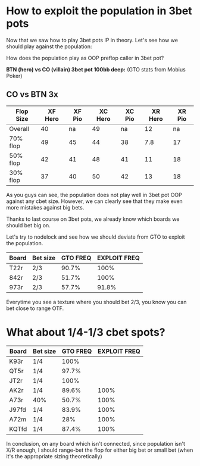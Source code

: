 
# How to exploit the population in 3bet pots

Now that we saw how to play 3bet pots IP in theory. Let's see how we should play against the population:

How does the population play as OOP preflop caller in 3bet pot?

**BTN (hero) vs CO (villain) 3bet pot 100bb deep:** (GTO stats from Mobius Poker)

## CO vs BTN 3x

| Flop Size | XF Hero | XF Pio | XC Hero | XC Pio | XR Hero | XR Pio |
| --------- | ------- | ------ | ------- | ------ | ------- | ------ |
| Overall   | 40      | na     | 49      | na     | 12      | na     |
| 70% flop  | 49      | 45     | 44      | 38     | 7.8     | 17     |
| 50% flop  | 42      | 41     | 48      | 41     | 11      | 18     |
| 30% flop  | 37      | 40     | 50      | 42     | 13      | 18     |

As you guys can see, the population does not play well in 3bet pot OOP against any cbet size. However, we can clearly see that they make even more mistakes against big bets.

Thanks to last course on 3bet pots, we already know which boards we should bet big on.

Let's try to nodelock and see how we should deviate from GTO to exploit the population.

|Board|Bet size|GTO FREQ|EXPLOIT FREQ|
|---|---|---|---|
|T22r|2/3|90.7%|100%|
|842r|2/3|51.7%|100%|
|973r|2/3|57.7%|91.8%|

Everytime you see a texture where you should bet 2/3, you know you can bet close to range OTF.

# What about 1/4-1/3 cbet spots?

| Board | Bet size | GTO FREQ | EXPLOIT FREQ |
| ----- | -------- | -------- | ------------ |
| K93r  | 1/4      | 100%     |              |
| QT5r  | 1/4      | 97.7%    |              |
| JT2r  | 1/4      | 100%     |              |
| AK2r  | 1/4      | 89.6%    | 100%         |
| A73r  | 40%      | 50.7%    | 100%         |
| J97fd | 1/4      | 83.9%    | 100%         |
| A72m  | 1/4      | 28%      | 100%         |
| KQTfd | 1/4      | 87.4%    | 100%         |
In conclusion, on any board which isn't connected, since population isn't X/R enough, I should range-bet the flop for either big bet or small bet (when it's the appropriate sizing theoretically)